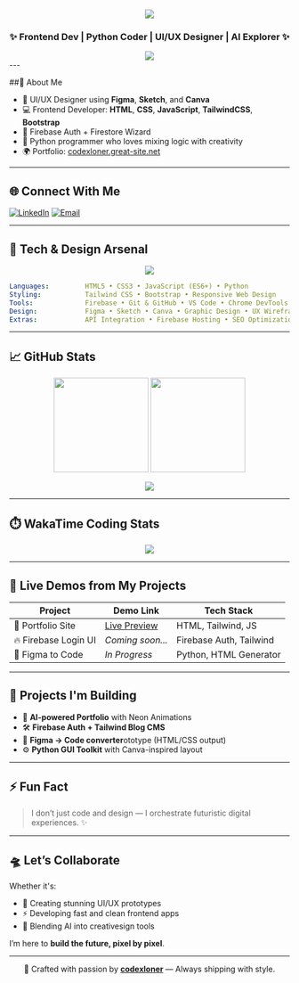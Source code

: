 <h1 align="center">
  <img src="https://capsule-render.vercel.app/api?type=waving&color=0:00F7FF,100:5200FF&height=150&section=header&text=🚀%20Codexloner&fontSize=40&fontColor=ffffff" />
</h1>

<h3 align="center">✨ Frontend Dev | Python Coder | UI/UX Designer | AI Explorer ✨</h3>

<div align="center">
<img src="https://readme-typing-svg.herokuapp.com/?color=00F7FF&size=24&center=true&vCenter=true&lines=Coding+Ideas+into+Reality;Elevating+UIs+with+AI+Fusion" />
</div>
---

##🧠 About Me

- 🎨 UI/UX Designer using **Figma**, **Sketch**, and **Canva**
- 💻 Frontend Developer: **HTML**, **CSS**, **JavaScript**, **TailwindCSS**, **Bootstrap**
- 🔐 Firebase Auth + Firestore Wizard
- 🧬 Python programmer who loves mixing logic with creativity
- 🌍 Portfolio: [codexloner.great-site.net](https://codexloner.great-site.net/?i=1)

---

## 🌐 Connect With Me

[![LinkedIn](https://img.shields.io/badge/LinkedIn-blue?style=for-the-badge&logo=linkedin&logoColor=white)](https://www.linkedin.com/in/suryansh-niranjan-729606312/)
[![Email](https://img.shields.io/badge/Gmail-codexloner@gmail.com-D14836?style=for-the-badge&logo=gmail&logoColor=white)](mailto:codexloner@gmail.com)

---

## 🧰 Tech & Design Arsenal

<p align="center">
  <img src="https://skillicons.dev/icons?i=html,css,js,tailwind,bootstrap,python,firebase,figma,sketch,canva,vscode,github" />
</p>

```yaml
Languages:         HTML5 • CSS3 • JavaScript (ES6+) • Python
Styling:           Tailwind CSS • Bootstrap • Responsive Web Design
Tools:             Firebase • Git & GitHub • VS Code • Chrome DevTools
Design:            Figma • Sketch • Canva • Graphic Design • UX Wireframes
Extras:            API Integration • Firebase Hosting • SEO Optimization
```

---

## 📈 GitHub Stats

<p align="center">
  <img src="https://github-readme-stats.vercel.app/api?username=codexloner&show_icons=true&theme=tokyonight&hide_border=true" height="170px"/>
  <img src="https://github-readme-stats.vercel.app/api/top-langs/?username=codexloner&layout=compact&theme=tokyonight&hide_border=true" height="170px"/>
</p>

<p align="center">
  <img src="https://github-profile-trophy.vercel.app/?username=codexloner&theme=matrix&margin-w=10&no-bg=true&no-frame=true"/>
</p>

---
## ⏱️ WakaTime Coding Stats

<p align="center"> <img src="https://github-readme-stats.vercel.app/api/wakatime?username=Codexloner&theme=tokyonight&hide_border=true"/> </p>

---

## 🔗 Live Demos from My Projects

| Project | Demo Link | Tech Stack |
|------|-----------|-------------|
| 🚀 Portfolio Site | [Live Preview](https://codexloner.great-site.net/?i=1) | HTML, Tailwind, JS |
| 🔥 Firebase Login UI | *Coming soon...* | Firebase Auth, Tailwind |
| 🎯 Figma to Code | *In Progress* | Python, HTML Generator |

---

## 🚀 Projects I'm Building

- 🌌 **AI-powered Portfolio** with Neon Animations  
- 🛠️ **Firebase Auth + Tailwind Blog CMS**  
- 🎯 **Figma → Code converter**ototype (HTML/CSS output)  
- ⚙️ **Python GUI Toolkit** with Canva-inspired layout  

---

## ⚡ Fun Fact

> I don’t just code and design — I orchestrate futuristic digital experiences. ✨

---

## 🛸 Let’s Collaborate

Whether it's:

- 🧪 Creating stunning UI/UX prototypes  
- ⚡ Developing fast and clean frontend apps  
- 🤖 Blending AI into creativesign tools  

I’m here to **build the future, pixel by pixel**.

---

<p align="center">
  🖤 Crafted with passion by <strong><a href="https://github.com/codexloner">codexloner</a></strong> — Always shipping with style.
</p>
